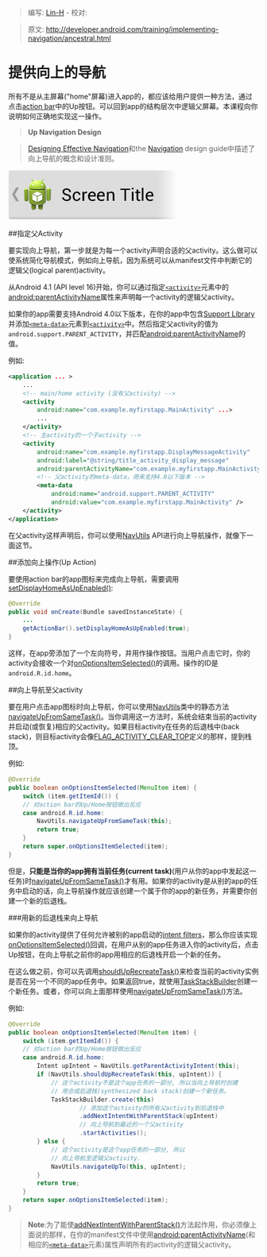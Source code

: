 > 编写: [Lin-H](https://github.com/Lin-H) - 校对: 

> 原文: <http://developer.android.com/training/implementing-navigation/ancestral.html>

# 提供向上的导航

所有不是从主屏幕("home"屏幕)进入app的，都应该给用户提供一种方法，通过点击[action bar](http://developer.android.com/guide/topics/ui/actionbar.html)中的Up按钮。可以回到app的结构层次中逻辑父屏幕。本课程向你说明如何正确地实现这一操作。

>**Up Navigation Design**

>[Designing Effective Navigation](http://developer.android.com/training/design-navigation/ancestral-temporal.html)和the [Navigation](http://developer.android.com/training/design-navigation/ancestral-temporal.html) design guide中描述了向上导航的概念和设计准则。

![Figure 1. action bar中的Up按钮.](implementing-navigation-up.png)

##指定父Activity

要实现向上导航，第一步就是为每一个activity声明合适的父activity。这么做可以使系统简化导航模式，例如向上导航，因为系统可以从manifest文件中判断它的逻辑父(logical parent)activity。

从Android 4.1 (API level 16)开始，你可以通过指定[`<activity>`](http://developer.android.com/guide/topics/manifest/activity-element.html)元素中的[android:parentActivityName](http://developer.android.com/guide/topics/manifest/activity-element.html#parent)属性来声明每一个activity的逻辑父activity。

如果你的app需要支持Android 4.0以下版本，在你的app中包含[Support Library](http://developer.android.com/tools/support-library/index.html)并添加[`<meta-data>`](http://developer.android.com/guide/topics/manifest/meta-data-element.html)元素到[`<activity>`](http://developer.android.com/guide/topics/manifest/activity-element.html)中。然后指定父activity的值为`android.support.PARENT_ACTIVITY`，并匹配[android:parentActivityName](http://developer.android.com/guide/topics/manifest/activity-element.html#parent)的值。

例如:

```xml
<application ... >
    ...
    <!-- main/home activity (没有父activity) -->
    <activity
        android:name="com.example.myfirstapp.MainActivity" ...>
        ...
    </activity>
    <!-- 主activity的一个子activity -->
    <activity
        android:name="com.example.myfirstapp.DisplayMessageActivity"
        android:label="@string/title_activity_display_message"
        android:parentActivityName="com.example.myfirstapp.MainActivity" >
        <!-- 父activity的meta-data，用来支持4.0以下版本 -->
        <meta-data
            android:name="android.support.PARENT_ACTIVITY"
            android:value="com.example.myfirstapp.MainActivity" />
    </activity>
</application>
```

在父activity这样声明后，你可以使用[NavUtils](http://developer.android.com/reference/android/support/v4/app/NavUtils.html) API进行向上导航操作，就像下一面这节。

##添加向上操作(Up Action)

要使用action bar的app图标来完成向上导航，需要调用[setDisplayHomeAsUpEnabled()](http://developer.android.com/reference/android/app/ActionBar.html#setDisplayHomeAsUpEnabled%28boolean%29):

```java
@Override
public void onCreate(Bundle savedInstanceState) {
    ...
    getActionBar().setDisplayHomeAsUpEnabled(true);
}
```

这样，在app旁添加了一个左向符号，并用作操作按钮。当用户点击它时，你的activity会接收一个对[onOptionsItemSelected()](http://developer.android.com/reference/android/app/Activity.html#onOptionsItemSelected%28android.view.MenuItem%29)的调用。操作的ID是`android.R.id.home`。

##向上导航至父activity

要在用户点击app图标时向上导航，你可以使用[NavUtils](http://developer.android.com/reference/android/support/v4/app/NavUtils.html)类中的静态方法[navigateUpFromSameTask()](http://developer.android.com/reference/android/support/v4/app/NavUtils.html#navigateUpFromSameTask%28android.app.Activity%29)。当你调用这一方法时，系统会结束当前的activity并启动(或恢复)相应的父activity。如果目标activity在任务的后退栈中(back stack)，则目标activity会像[FLAG_ACTIVITY_CLEAR_TOP](http://developer.android.com/reference/android/content/Intent.html#FLAG_ACTIVITY_CLEAR_TOP)定义的那样，提到栈顶。

例如:

```java
@Override
public boolean onOptionsItemSelected(MenuItem item) {
    switch (item.getItemId()) {
    // 对action bar的Up/Home按钮做出反应
    case android.R.id.home:
        NavUtils.navigateUpFromSameTask(this);
        return true;
    }
    return super.onOptionsItemSelected(item);
}
```

但是，**只能是当你的app拥有当前任务(current task)**(用户从你的app中发起这一任务)时[navigateUpFromSameTask()](http://developer.android.com/reference/android/support/v4/app/NavUtils.html#navigateUpFromSameTask%28android.app.Activity%29)才有用。如果你的activity是从别的app的任务中启动的话，向上导航操作就应该创建一个属于你的app的新任务，并需要你创建一个新的后退栈。

###用新的后退栈来向上导航

如果你的activity提供了任何允许被别的app启动的[intent filters](http://developer.android.com/guide/components/intents-filters.html#ifs)，那么你应该实现[onOptionsItemSelected()](http://developer.android.com/reference/android/app/Activity.html#onOptionsItemSelected%28android.view.MenuItem%29)回调，在用户从别的app任务进入你的activity后，点击Up按钮，在向上导航之前你的app用相应的后退栈开启一个新的任务。

在这么做之前，你可以先调用[shouldUpRecreateTask()](http://developer.android.com/reference/android/support/v4/app/NavUtils.html#shouldUpRecreateTask%28android.app.Activity,%20android.content.Intent%29)来检查当前的activity实例是否在另一个不同的app任务中。如果返回true，就使用[TaskStackBuilder](http://developer.android.com/reference/android/support/v4/app/TaskStackBuilder.html)创建一个新任务。或者，你可以向上面那样使用[navigateUpFromSameTask()](http://developer.android.com/reference/android/support/v4/app/NavUtils.html#navigateUpFromSameTask%28android.app.Activity%29)方法。

例如:

```java
@Override
public boolean onOptionsItemSelected(MenuItem item) {
    switch (item.getItemId()) {
    // 对action bar的Up/Home按钮做出反应
    case android.R.id.home:
        Intent upIntent = NavUtils.getParentActivityIntent(this);
        if (NavUtils.shouldUpRecreateTask(this, upIntent)) {
            // 这个activity不是这个app任务的一部分, 所以当向上导航时创建
            // 用合成后退栈(synthesized back stack)创建一个新任务。
            TaskStackBuilder.create(this)
                    // 添加这个activity的所有父activity到后退栈中
                    .addNextIntentWithParentStack(upIntent)
                    // 向上导航到最近的一个父activity
                    .startActivities();
        } else {
            // 这个activity是这个app任务的一部分, 所以
            // 向上导航至逻辑父activity.
            NavUtils.navigateUpTo(this, upIntent);
        }
        return true;
    }
    return super.onOptionsItemSelected(item);
}
```

>**Note**:为了能使[addNextIntentWithParentStack()](http://developer.android.com/reference/android/support/v4/app/TaskStackBuilder.html#addNextIntentWithParentStack%28android.content.Intent%29)方法起作用，你必须像上面说的那样，在你的manifest文件中使用[android:parentActivityName](http://developer.android.com/guide/topics/manifest/activity-element.html#parent)(和相应的[`<meta-data>`](http://developer.android.com/guide/topics/manifest/meta-data-element.html)元素)属性声明所有的activity的逻辑父activity。
